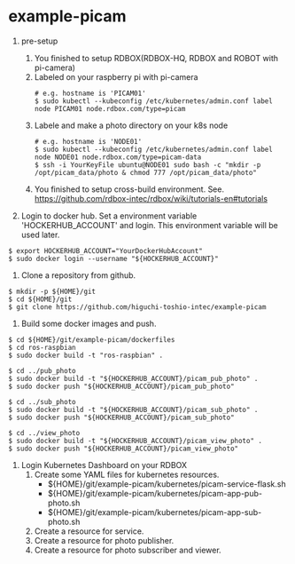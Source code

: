 # example-picam

1. pre-setup
   1. You finished to setup RDBOX(RDBOX-HQ, RDBOX and ROBOT with pi-camera)
   1. Labeled on your raspberry pi with pi-camera
      ```
      # e.g. hostname is 'PICAM01'
      $ sudo kubectl --kubeconfig /etc/kubernetes/admin.conf label node PICAM01 node.rdbox.com/type=picam
      ```
   1. Labele and make a photo directory on your k8s node
      ```
      # e.g. hostname is 'NODE01'
      $ sudo kubectl --kubeconfig /etc/kubernetes/admin.conf label node NODE01 node.rdbox.com/type=picam-data
      $ ssh -i YourKeyFile ubuntu@NODE01 sudo bash -c "mkdir -p /opt/picam_data/photo & chmod 777 /opt/picam_data/photo"
      ```
   1. You finished to setup cross-build environment.
      See. https://github.com/rdbox-intec/rdbox/wiki/tutorials-en#tutorials

1. Login to docker hub.
Set a environment variable 'HOCKERHUB_ACCOUNT' and login. This environment variable will be used later.
```
$ export HOCKERHUB_ACCOUNT="YourDockerHubAccount"
$ sudo docker login --username "${HOCKERHUB_ACCOUNT}"
```

1. Clone a repository from github.
```
$ mkdir -p ${HOME}/git
$ cd ${HOME}/git
$ git clone https://github.com/higuchi-toshio-intec/example-picam
```

1. Build some docker images and push.
```
$ cd ${HOME}/git/example-picam/dockerfiles
$ cd ros-raspbian
$ sudo docker build -t "ros-raspbian" .

$ cd ../pub_photo
$ sudo docker build -t "${HOCKERHUB_ACCOUNT}/picam_pub_photo" .
$ sudo docker push "${HOCKERHUB_ACCOUNT}/picam_pub_photo"

$ cd ../sub_photo
$ sudo docker build -t "${HOCKERHUB_ACCOUNT}/picam_sub_photo" .
$ sudo docker push "${HOCKERHUB_ACCOUNT}/picam_sub_photo"

$ cd ../view_photo
$ sudo docker build -t "${HOCKERHUB_ACCOUNT}/picam_view_photo" .
$ sudo docker push "${HOCKERHUB_ACCOUNT}/picam_view_photo"

```

1. Login Kubernetes Dashboard on your RDBOX
   1. Create some YAML files for kubernetes resources.
      - ${HOME}/git/example-picam/kubernetes/picam-service-flask.sh
      - ${HOME}/git/example-picam/kubernetes/picam-app-pub-photo.sh
      - ${HOME}/git/example-picam/kubernetes/picam-app-sub-photo.sh
   1. Create a resource for service.
   1. Create a resource for photo publisher.
   1. Create a resource for photo subscriber and viewer.

